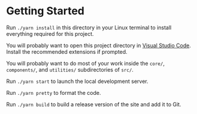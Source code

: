 # Getting Started

Run `./yarn install` in this directory in your Linux terminal to install
everything required for this project.

You will probably want to open this project directory in
[Visual Studio Code](https://code.visualstudio.com/). Install the recommended
extensions if prompted.

You will probably want to do most of your work inside the `core/`,
`components/`, and `utilities/` subdirectories of `src/`.

Run `./yarn start` to launch the local development server.

Run `./yarn pretty` to format the code.

Run `./yarn build` to build a release version of the site and add it to Git.
